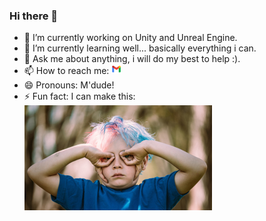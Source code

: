 ### Hi there 👋

<!--
**yagizayer/yagizayer** is a ✨ _special_ ✨ repository because its `README.md` (this file) appears on your GitHub profile.

Here are some ideas to get you started:
-->

- 🔭 I’m currently working on Unity and Unreal Engine.
- 🌱 I’m currently learning well... basically everything i can.
- 💬 Ask me about anything, i will do my best to help :).
- 📫 How to reach me: [![GmailIcon](Resources/gmailIcon.png)](mailto:yagizayeryy@gmail.com)
- 😄 Pronouns: M'dude!
- ⚡ Fun fact: I can make this:</br> ![GooglyEyes](Resources/googlyEyes.png)

